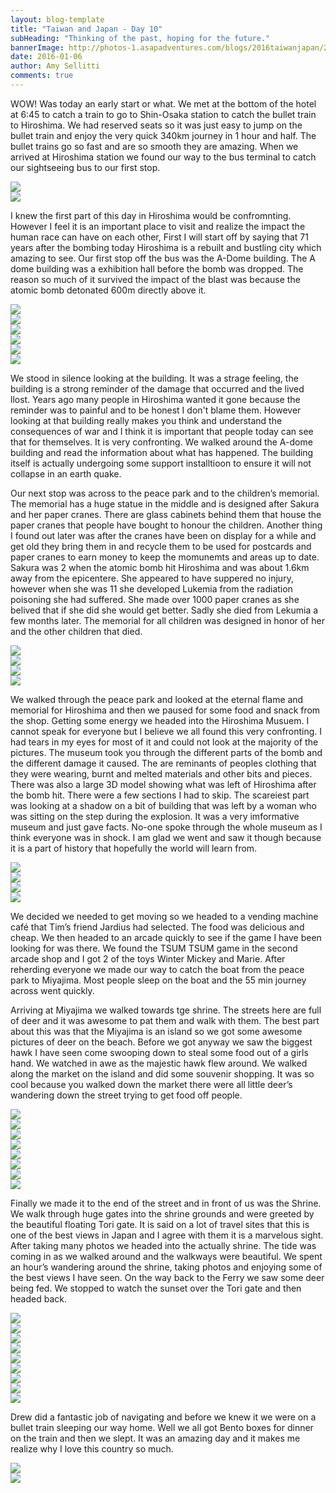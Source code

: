 ```yaml
---
layout: blog-template
title: "Taiwan and Japan - Day 10"
subHeading: "Thinking of the past, hoping for the future."
bannerImage: http://photos-1.asapadventures.com/blogs/2016taiwanjapan/2016-01-06/IMG_9885.JPG_compressed.JPEG
date: 2016-01-06
author: Amy Sellitti
comments: true
---
```


WOW! Was today an early start or what. We met at the bottom of the hotel at 6:45 to catch a train to go to Shin-Osaka station to catch the bullet train to Hiroshima. We had reserved seats so it was just easy to jump on the bullet train and enjoy the very quick 340km journey in 1 hour and half. The bullet trains go so fast and are so smooth they are amazing. When we arrived at Hiroshima station we found our way to the bus terminal to catch our sightseeing bus to our first stop.

<div class="center-image"><img src="http://photos-1.asapadventures.com/blogs/2016taiwanjapan/2016-01-06/IMG_20160106_074913.jpg_compressed.JPEG" /></div>
<div class="center-image"><img src="http://photos-1.asapadventures.com/blogs/2016taiwanjapan/2016-01-06/IMG_3401.JPG_compressed.JPEG" /></div>

I knew the first part of this day in Hiroshima would be confromnting. However I feel it is an important place to visit and realize the impact the human race can have on each other, First I will start off by saying that 71 years after the bombing today Hiroshima is a rebuilt and bustling city which amazing to see. Our first stop off the bus was the A-Dome building. The A dome building was a exhibition hall before the bomb was dropped. The reason so much of it survived the impact of the blast was because the atomic bomb detonated 600m directly above it.

<div class="center-image"><img src="http://photos-1.asapadventures.com/blogs/2016taiwanjapan/2016-01-06/IMG_3410.JPG_compressed.JPEG" /></div>
<div class="center-image"><img src="http://photos-1.asapadventures.com/blogs/2016taiwanjapan/2016-01-06/IMG_3415.JPG_compressed.JPEG" /></div>
<div class="center-image"><img src="http://photos-1.asapadventures.com/blogs/2016taiwanjapan/2016-01-06/IMG_3417.JPG_compressed.JPEG" /></div>
<div class="center-image"><img src="http://photos-1.asapadventures.com/blogs/2016taiwanjapan/2016-01-06/IMG_3415.JPG_compressed.JPEG" /></div>
<div class="center-image"><img src="http://photos-1.asapadventures.com/blogs/2016taiwanjapan/2016-01-06/IMG_3427.JPG_compressed.JPEG" /></div>
<div class="center-image"><img src="http://photos-1.asapadventures.com/blogs/2016taiwanjapan/2016-01-06/IMG_9068.jpg_compressed.JPEG" /></div>

We stood in silence looking at the building. It was a strage feeling, the building is a strong reminder of the damage that occurred and the lived llost. Years ago many people in Hiroshima wanted it gone because the reminder was to painful and to be honest I don't blame them. However looking at that building really makes you think and understand the consequences of war and I think it is important that people today can see that for themselves. It is very confronting. We walked around the A-dome building and read the information about what has happened. The building itself is actually undergoing some support installtioon to ensure it will not collapse in an earth quake.

Our next stop was across to the peace park and to the children’s memorial. The memorial has a huge statue in the middle and is designed after Sakura and her paper cranes. There are glass cabinets behind them that house the paper cranes that people have bought to honour the children. Another thing I found out later was after the cranes have been on display for a while and get old they bring them in and recycle them to be used for postcards and paper cranes to earn money to keep the momunemts and areas up to date. Sakura was 2 when the atomic bomb hit Hiroshima and was about 1.6km away from the epicentere. She appeared to have suppered no injury, however when she was 11 she developed Lukemia from the radiation poisoning she had suffered. She made over 1000 paper cranes as she belived that if she did she would get better. Sadly she died from Lekumia a few months later. The memorial for all children was designed in honor of her and the other children that died.

<div class="center-image"><img src="http://photos-1.asapadventures.com/blogs/2016taiwanjapan/2016-01-06/IMG_3431.JPG_compressed.JPEG" /></div>
<div class="center-image"><img src="http://photos-1.asapadventures.com/blogs/2016taiwanjapan/2016-01-06/IMG_3433.JPG_compressed.JPEG" /></div>
<div class="center-image"><img src="http://photos-1.asapadventures.com/blogs/2016taiwanjapan/2016-01-06/IMG_3434.JPG_compressed.JPEG" /></div>
<div class="center-image"><img src="http://photos-1.asapadventures.com/blogs/2016taiwanjapan/2016-01-06/IMG_3439.JPG_compressed.JPEG" /></div>

We walked through the peace park and looked at the eternal flame and memorial for Hiroshima and then we paused for some food and snack from the shop. Getting some energy we headed into the Hiroshima Musuem. I cannot speak for everyone but I believe we all found this very confronting. I had tears in my eyes for most of it and could not look at the majority of the pictures. The museum took you through the different parts of the bomb and the different damage it caused. The are reminants of peoples clothing that they were wearing, burnt and melted materials and other bits and pieces. There was also a large 3D model showing what was left of Hiroshima after the bomb hit. There were a few sections I had to skip. The scareiest part was looking at a shadow on a bit of building that was left by a woman who was sitting on the step during the explosion. It was a very imformative museum and just gave facts. No-one spoke through the whole museum as I think everyone was in shock. I am glad we went and saw it though because it is a part of history that hopefully the world will learn from.

<div class="center-image"><img src="http://photos-1.asapadventures.com/blogs/2016taiwanjapan/2016-01-06/IMG_3445.JPG_compressed.JPEG" /></div>
<div class="center-image"><img src="http://photos-1.asapadventures.com/blogs/2016taiwanjapan/2016-01-06/IMG_3446.JPG_compressed.JPEG" /></div>
<div class="center-image"><img src="http://photos-1.asapadventures.com/blogs/2016taiwanjapan/2016-01-06/IMG_3448.JPG_compressed.JPEG" /></div>
<div class="center-image"><img src="http://photos-1.asapadventures.com/blogs/2016taiwanjapan/2016-01-06/IMG_3449.JPG_compressed.JPEG" /></div>

We decided we needed to get moving so we headed to a vending machine café that Tim’s friend Jardius had selected. The food was delicious and cheap. We then headed to an arcade quickly to see if the game I have been looking for was there. We found the TSUM TSUM game in the second arcade shop and I got 2 of the toys Winter Mickey and Marie. After reherding everyone we made our way to catch the boat from the peace park to Miyajima. Most people sleep on the boat and the 55 min journey across went quickly.

Arriving at Miyajima we walked towards tge shrine. The streets here are full of deer and it was awesome to pat them and walk with them. The best part about this was that the Miyajima is an island so we got some awesome pictures of deer on the beach. Before we got anyway we saw the biggest hawk I have seen come swooping down to steal some food out of a girls hand. We watched in awe as the majestic hawk flew around. We walked along the market on the island and did some souvenir shopping. It was so cool because you walked down the market there were all little deer’s wandering down the street trying to get food off people.

<div class="center-image"><img src="http://photos-1.asapadventures.com/blogs/2016taiwanjapan/2016-01-06/20160106_143522.jpg_compressed.JPEG" /></div>
<div class="center-image"><img src="http://photos-1.asapadventures.com/blogs/2016taiwanjapan/2016-01-06/DSC_5244.JPG_compressed.JPEG" /></div>
<div class="center-image"><img src="http://photos-1.asapadventures.com/blogs/2016taiwanjapan/2016-01-06/DSC_5265.JPG_compressed.JPEG" /></div>
<div class="center-image"><img src="http://photos-1.asapadventures.com/blogs/2016taiwanjapan/2016-01-06/IMG_3456.JPG_compressed.JPEG" /></div>
<div class="center-image"><img src="http://photos-1.asapadventures.com/blogs/2016taiwanjapan/2016-01-06/IMG_3464.JPG_compressed.JPEG" /></div>
<div class="center-image"><img src="http://photos-1.asapadventures.com/blogs/2016taiwanjapan/2016-01-06/DSCN1517.JPG_compressed.JPEG" /></div>
<div class="center-image"><img src="http://photos-1.asapadventures.com/blogs/2016taiwanjapan/2016-01-06/IMG_3485.JPG_compressed.JPEG" /></div>
<div class="center-image"><img src="http://photos-1.asapadventures.com/blogs/2016taiwanjapan/2016-01-06/P1010208.jpg_compressed.JPEG" /></div>

Finally we made it to the end of the street and in front of us was the Shrine. We walk through huge gates into the shrine grounds and were greeted by the beautiful floating Tori gate. It is said on a lot of travel sites that this is one of the best views in Japan and I agree with them it is a marvelous sight. After taking many photos we headed into the actually shrine. The tide was coming in as we walked around and the walkways were beautiful. We spent an hour’s wandering around the shrine, taking photos and enjoying some of the best views I have seen. On the way back to the Ferry we saw some deer being fed. We stopped to watch the sunset over the Tori gate and then headed back.

<div class="center-image"><img src="http://photos-1.asapadventures.com/blogs/2016taiwanjapan/2016-01-06/IMG_3488.JPG_compressed.JPEG" /></div>
<div class="center-image"><img src="http://photos-1.asapadventures.com/blogs/2016taiwanjapan/2016-01-06/IMG_3495.JPG_compressed.JPEG" /></div>
<div class="center-image"><img src="http://photos-1.asapadventures.com/blogs/2016taiwanjapan/2016-01-06/IMG_3505.JPG_compressed.JPEG" /></div>
<div class="center-image"><img src="http://photos-1.asapadventures.com/blogs/2016taiwanjapan/2016-01-06/IMG_3516.JPG_compressed.JPEG" /></div>
<div class="center-image"><img src="http://photos-1.asapadventures.com/blogs/2016taiwanjapan/2016-01-06/IMG_3523.JPG_compressed.JPEG" /></div>
<div class="center-image"><img src="http://photos-1.asapadventures.com/blogs/2016taiwanjapan/2016-01-06/IMG_3545.JPG_compressed.JPEG" /></div>
<div class="center-image"><img src="http://photos-1.asapadventures.com/blogs/2016taiwanjapan/2016-01-06/IMG_3548.JPG_compressed.JPEG" /></div>
<div class="center-image"><img src="http://photos-1.asapadventures.com/blogs/2016taiwanjapan/2016-01-06/IMG_9885.JPG_compressed.JPEG" /></div>
<div class="center-image"><img src="http://photos-1.asapadventures.com/blogs/2016taiwanjapan/2016-01-06/P1061371.JPG_compressed.JPEG" /></div>

Drew did a fantastic job of navigating and before we knew it we were on a bullet train sleeping our way home. Well we all got Bento boxes for dinner on the train and then we slept. It was an amazing day and it makes me realize why I love this country so much.

<div class="center-image"><img src="http://photos-1.asapadventures.com/blogs/2016taiwanjapan/2016-01-06/IMG_3588.JPG_compressed.JPEG" /></div>
<div class="center-image"><img src="http://photos-1.asapadventures.com/blogs/2016taiwanjapan/2016-01-06/IMG_0448.jpg_compressed.JPEG" /></div>
